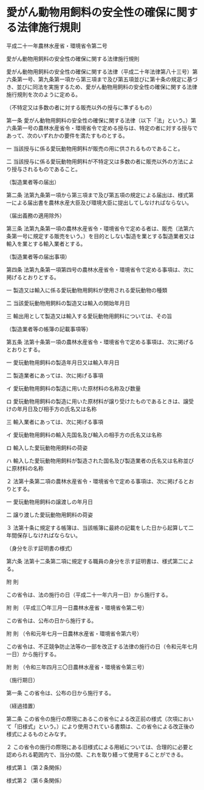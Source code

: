 # 愛がん動物用飼料の安全性の確保に関する法律施行規則

平成二十一年農林水産省・環境省令第二号

愛がん動物用飼料の安全性の確保に関する法律施行規則

愛がん動物用飼料の安全性の確保に関する法律（平成二十年法律第八十三号）第六条第一号、第九条第一項から第三項まで及び第五項並びに第十条の規定に基づき、並びに同法を実施するため、愛がん動物用飼料の安全性の確保に関する法律施行規則を次のように定める。

（不特定又は多数の者に対する販売以外の授与に準ずるもの）

第一条 愛がん動物用飼料の安全性の確保に関する法律（以下「法」という。）第六条第一号の農林水産省令・環境省令で定める授与は、特定の者に対する授与であって、次のいずれかの要件を満たすものとする。

一 当該授与に係る愛玩動物用飼料が販売の用に供されるものであること。

二 当該授与に係る愛玩動物用飼料が不特定又は多数の者に販売以外の方法により授与されるものであること。

（製造業者等の届出）

第二条 法第九条第一項から第三項まで及び第五項の規定による届出は、様式第一による届出書を農林水産大臣及び環境大臣に提出してしなければならない。

（届出義務の適用除外）

第三条 法第九条第一項の農林水産省令・環境省令で定める者は、販売（法第六条第一号に規定する販売をいう。）を目的としない製造を業とする製造業者又は輸入を業とする輸入業者とする。

（製造業者等の届出事項）

第四条 法第九条第一項第四号の農林水産省令・環境省令で定める事項は、次に掲げるとおりとする。

一 製造又は輸入に係る愛玩動物用飼料が使用される愛玩動物の種類

二 当該愛玩動物用飼料の製造又は輸入の開始年月日

三 輸出用として製造又は輸入する愛玩動物用飼料については、その旨

（製造業者等の帳簿の記載事項等）

第五条 法第十条第一項の農林水産省令・環境省令で定める事項は、次に掲げるとおりとする。

一 愛玩動物用飼料の製造年月日又は輸入年月日

二 製造業者にあっては、次に掲げる事項

イ 愛玩動物用飼料の製造に用いた原材料の名称及び数量

ロ 愛玩動物用飼料の製造に用いた原材料が譲り受けたものであるときは、譲受けの年月日及び相手方の氏名又は名称

三 輸入業者にあっては、次に掲げる事項

イ 愛玩動物用飼料の輸入先国名及び輸入の相手方の氏名又は名称

ロ 輸入した愛玩動物用飼料の荷姿

ハ 輸入した愛玩動物用飼料が製造された国名及び製造業者の氏名又は名称並びに原材料の名称

２ 法第十条第二項の農林水産省令・環境省令で定める事項は、次に掲げるとおりとする。

一 愛玩動物用飼料の譲渡しの年月日

二 譲り渡した愛玩動物用飼料の荷姿

３ 法第十条に規定する帳簿は、当該帳簿に最終の記載をした日から起算して二年間保存しなければならない。

（身分を示す証明書の様式）

第六条 法第十二条第二項に規定する職員の身分を示す証明書は、様式第二による。

附 則

この省令は、法の施行の日（平成二十一年六月一日）から施行する。

附 則 （平成三〇年三月一日農林水産省・環境省令第二号）

この省令は、公布の日から施行する。

附 則 （令和元年七月一日農林水産省・環境省令第六号）

この省令は、不正競争防止法等の一部を改正する法律の施行の日（令和元年七月一日）から施行する。

附 則 （令和三年四月三〇日農林水産省・環境省令第三号）

（施行期日）

第一条 この省令は、公布の日から施行する。

（経過措置）

第二条 この省令の施行の際現にあるこの省令による改正前の様式（次項において「旧様式」という。）により使用されている書類は、この省令による改正後の様式によるものとみなす。

２ この省令の施行の際現にある旧様式による用紙については、合理的に必要と認められる範囲内で、当分の間、これを取り繕って使用することができる。

様式第１（第２条関係）

[](/./pict/H21F17002003002-001.pdf)

様式第２（第６条関係）

[](/./pict/H21F17002003002-002.pdf)

